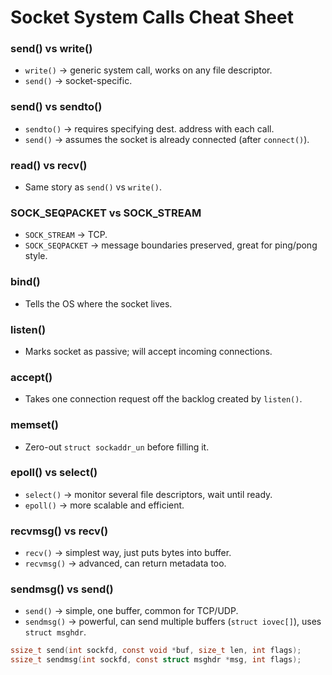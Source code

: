# Socket System Calls Cheat Sheet

### send() vs write()
- `write()` → generic system call, works on any file descriptor.
- `send()` → socket-specific.

### send() vs sendto()
- `sendto()` → requires specifying dest. address with each call.
- `send()` → assumes the socket is already connected (after `connect()`).

### read() vs recv()
- Same story as `send()` vs `write()`.

### SOCK_SEQPACKET vs SOCK_STREAM
- `SOCK_STREAM` → TCP.
- `SOCK_SEQPACKET` → message boundaries preserved, great for ping/pong style.

### bind()
- Tells the OS where the socket lives.

### listen()
- Marks socket as passive; will accept incoming connections.

### accept()
- Takes one connection request off the backlog created by `listen()`.

### memset()
- Zero-out `struct sockaddr_un` before filling it.

### epoll() vs select()
- `select()` → monitor several file descriptors, wait until ready.
- `epoll()` → more scalable and efficient.

### recvmsg() vs recv()
- `recv()` → simplest way, just puts bytes into buffer.
- `recvmsg()` → advanced, can return metadata too.

### sendmsg() vs send()
- `send()` → simple, one buffer, common for TCP/UDP.
- `sendmsg()` → powerful, can send multiple buffers (`struct iovec[]`), uses `struct msghdr`.

```c
ssize_t send(int sockfd, const void *buf, size_t len, int flags);
ssize_t sendmsg(int sockfd, const struct msghdr *msg, int flags);